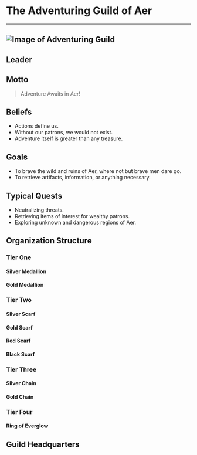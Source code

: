 # The Adventuring Guild of Aer
---
![Image of Adventuring Guild](https://cdn.arstechnica.net/wp-content/uploads/2018/03/concept-4-tavern-1440x563.jpg)
---
## Leader
## Motto
>Adventure Awaits in Aer!
## Beliefs
- Actions define us.
- Without our patrons, we would not exist.
- Adventure itself is greater than any treasure.
## Goals
- To brave the wild and ruins of Aer, where not but brave men dare go.
- To retrieve artifacts, information, or anything necessary.
## Typical Quests
- Neutralizing threats.
- Retrieving items of interest for wealthy patrons.
- Exploring unknown and dangerous regions of Aer.
## Organization Structure
### Tier One
#### Silver Medallion
#### Gold Medallion
### Tier Two
#### Silver Scarf
#### Gold Scarf
#### Red Scarf
#### Black Scarf
### Tier Three
#### Silver Chain
#### Gold Chain
### Tier Four
#### Ring of Everglow
## Guild Headquarters
